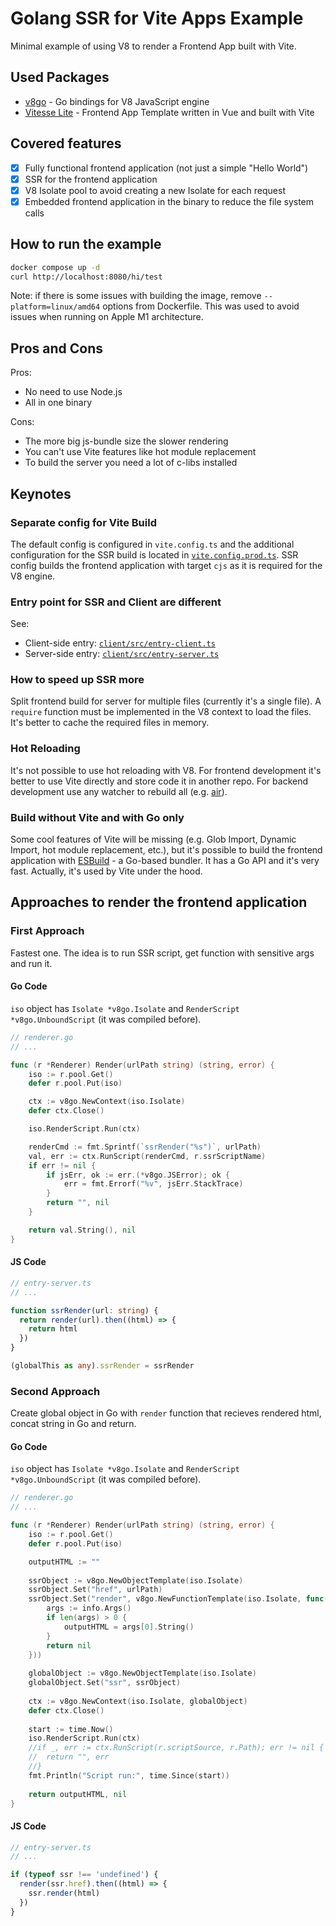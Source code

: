 # Golang SSR for Vite Apps Example

Minimal example of using V8 to render a Frontend App built with Vite.

## Used Packages

- [v8go](https://github.com/rogchap/v8go) - Go bindings for V8 JavaScript engine
- [Vitesse Lite](https://github.com/antfu/vitesse-lite) - Frontend App Template written in Vue and built with Vite

## Covered features

- [x] Fully functional frontend application (not just a simple "Hello World")
- [x] SSR for the frontend application
- [x] V8 Isolate pool to avoid creating a new Isolate for each request
- [x] Embedded frontend application in the binary to reduce the file system calls

## How to run the example

```bash
docker compose up -d
curl http://localhost:8080/hi/test
```

Note: if there is some issues with building the image, remove `--platform=linux/amd64` options from Dockerfile. This was used to avoid issues when running on Apple M1 architecture.

## Pros and Cons

Pros:
- No need to use Node.js
- All in one binary

Cons:
- The more big js-bundle size the slower rendering
- You can't use Vite features like hot module replacement
- To build the server you need a lot of c-libs installed


## Keynotes

### Separate config for Vite Build

The default config is configured in `vite.config.ts` and the additional configuration for the SSR build is located in [`vite.config.prod.ts`](client/vite.config.prod.ts).
SSR config builds the frontend application with target `cjs` as it is required for the V8 engine.

### Entry point for SSR and Client are different

See:
- Client-side entry: [`client/src/entry-client.ts`](client/src/entry-client.ts)
- Server-side entry: [`client/src/entry-server.ts`](client/src/entry-server.ts)

### How to speed up SSR more

Split frontend build for server for multiple files (currently it's a single file).
A `require` function must be implemented in the V8 context to load the files.
It's better to cache the required files in memory.

### Hot Reloading

It's not possible to use hot reloading with V8. For frontend development it's better to use Vite directly and store code it in another repo.
For backend development use any watcher to rebuild all (e.g. [air](https://github.com/cosmtrek/air)).

### Build without Vite and with Go only

Some cool features of Vite will be missing (e.g. Glob Import, Dynamic Import, hot module replacement, etc.),
but it's possible to build the frontend application with [ESBuild](https://github.com/evanw/esbuild) - a Go-based bundler. It has a Go API and it's very fast.
Actually, it's used by Vite under the hood.

## Approaches to render the frontend application
### First Approach

Fastest one. The idea is to run SSR script, get function with sensitive args and run it.

#### Go Code

`iso` object has `Isolate *v8go.Isolate` and `RenderScript *v8go.UnboundScript` (it was compiled before).

```go
// renderer.go
// ...

func (r *Renderer) Render(urlPath string) (string, error) {
	iso := r.pool.Get()
	defer r.pool.Put(iso)

	ctx := v8go.NewContext(iso.Isolate)
	defer ctx.Close()

	iso.RenderScript.Run(ctx)

	renderCmd := fmt.Sprintf(`ssrRender("%s")`, urlPath)
	val, err := ctx.RunScript(renderCmd, r.ssrScriptName)
	if err != nil {
		if jsErr, ok := err.(*v8go.JSError); ok {
			err = fmt.Errorf("%v", jsErr.StackTrace)
		}
		return "", nil
	}

	return val.String(), nil
}
```

#### JS Code

```typescript
// entry-server.ts
// ...

function ssrRender(url: string) {
  return render(url).then((html) => {
    return html
  })
}

(globalThis as any).ssrRender = ssrRender
```


### Second Approach

Create global object in Go with `render` function that recieves rendered html, concat string in Go and return.

#### Go Code

`iso` object has `Isolate *v8go.Isolate` and `RenderScript *v8go.UnboundScript` (it was compiled before).

```go
// renderer.go
// ...

func (r *Renderer) Render(urlPath string) (string, error) {
	iso := r.pool.Get()
	defer r.pool.Put(iso)

	outputHTML := ""
	
	ssrObject := v8go.NewObjectTemplate(iso.Isolate)
	ssrObject.Set("href", urlPath)
	ssrObject.Set("render", v8go.NewFunctionTemplate(iso.Isolate, func(info *v8go.FunctionCallbackInfo) *v8go.Value {
		args := info.Args()
		if len(args) > 0 {
			outputHTML = args[0].String()
		}
		return nil
	}))
	
	globalObject := v8go.NewObjectTemplate(iso.Isolate)
	globalObject.Set("ssr", ssrObject)
	
	ctx := v8go.NewContext(iso.Isolate, globalObject)
	defer ctx.Close()
	
	start := time.Now()
	iso.RenderScript.Run(ctx)
	//if _, err := ctx.RunScript(r.scriptSource, r.Path); err != nil {
	//	return "", err
	//}
	fmt.Println("Script run:", time.Since(start))
	
	return outputHTML, nil
}
```

#### JS Code

```typescript
// entry-server.ts
// ...

if (typeof ssr !== 'undefined') {
  render(ssr.href).then((html) => {
    ssr.render(html)
  })
}
```
